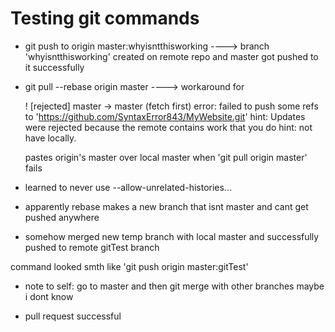 # Testing git commands

 * git push to origin master:whyisntthisworking ----> branch 'whyisntthisworking' created on remote repo and master got pushed to it successfully

 * git pull --rebase origin master ----> workaround for 
 
    ! [rejected]        master -> master (fetch first)
    error: failed to push some refs to 'https://github.com/SyntaxError843/MyWebsite.git'
    hint: Updates were rejected because the remote contains work that you do
    hint: not have locally.

    pastes origin's master over local master when 'git pull origin master' fails

 * learned to never use --allow-unrelated-histories...
 
 * apparently rebase makes a new branch that isnt master and cant get pushed anywhere
 
 * somehow merged new temp branch with local master and successfully pushed to remote gitTest branch
 
 command looked smth like 'git push origin master:gitTest'
 
 * note to self: go to master and then git merge with other branches maybe i dont know
 
 * pull request successful
